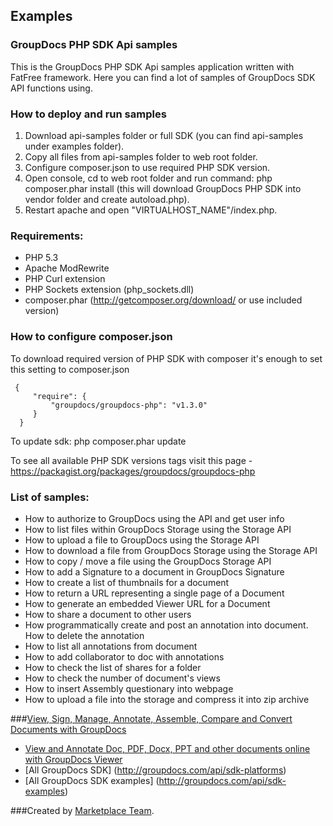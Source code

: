 ## Examples

### GroupDocs PHP SDK Api samples

This is the GroupDocs PHP SDK Api samples application written with FatFree framework. Here you can find a lot of samples of GroupDocs SDK API functions using.

### How to deploy and run samples

 1. Download api-samples folder or full SDK (you can find api-samples under examples folder).
 2. Copy all files from api-samples folder to web root folder.
 3. Configure composer.json to use required PHP SDK version.
 4. Open console, cd to web root folder and run command: php composer.phar install (this will download GroupDocs PHP SDK into vendor folder and create autoload.php).
 5. Restart apache and open "VIRTUALHOST_NAME"/index.php.

### Requirements:

* PHP 5.3
* Apache ModRewrite
* PHP Curl extension
* PHP Sockets extension (php_sockets.dll)
* composer.phar (http://getcomposer.org/download/ or use included version)

### How to configure composer.json

To download required version of PHP SDK with composer it's enough to set this setting to composer.json

     {
         "require": {
             "groupdocs/groupdocs-php": "v1.3.0"
         }
      }

To update sdk: php composer.phar update

To see all available PHP SDK versions tags visit this page - https://packagist.org/packages/groupdocs/groupdocs-php

### List of samples:

* How to authorize to GroupDocs using the API and get user info
* How to list files within GroupDocs Storage using the Storage API
* How to upload a file to GroupDocs using the Storage API
* How to download a file from GroupDocs Storage using the Storage API
* How to copy / move a file using the GroupDocs Storage API
* How to add a Signature to a document in GroupDocs Signature
* How to create a list of thumbnails for a document
* How to return a URL representing a single page of a Document
* How to generate an embedded Viewer URL for a Document
* How to share a document to other users
* How programmatically create and post an annotation into document. How to delete the annotation
* How to list all annotations from document
* How to add collaborator to doc with annotations
* How to check the list of shares for a folder
* How to check the number of document's views
* How to insert Assembly questionary into webpage
* How to upload a file into the storage and compress it into zip archive



###[View, Sign, Manage, Annotate, Assemble, Compare and Convert Documents with GroupDocs](http://groupdocs.com)
* [View and Annotate Doc, PDF, Docx, PPT and other documents online with GroupDocs Viewer](http://groupdocs.com/apps)
* [All GroupDocs SDK] (http://groupdocs.com/api/sdk-platforms)
* [All GroupDocs SDK examples] (http://groupdocs.com/api/sdk-examples)

###Created by [Marketplace Team](http://groupdocs.com/marketplace/).
